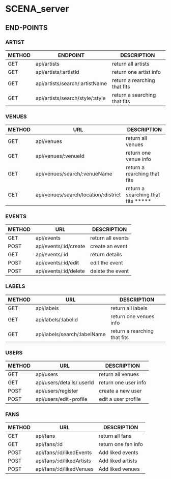 # SCENA_server


## END-POINTS


### ARTIST
| METHOD | ENDPOINT | DESCRIPTION |
| --- | --- | --- |
| GET | api/artists | return all artists |
| GET | api/artists/:artistId | return one artist info |
| GET | api/artists/search/:artistName | return a rearching that fits |
| GET | api/artists/search/style/:style | return a searching that fits |

### VENUES
| METHOD | URL | DESCRIPTION |
| --- | --- | --- |
| GET | api/venues | return all venues |
| GET | api/venues/:venueId | return one venue info |
| GET | api/venues/search/:venueName | return a rearching that fits |
| GET | api/venues/search/location/:district | return a searching that fits ***** |

### EVENTS
| METHOD | URL | DESCRIPTION |
| --- | --- | --- |
| GET | api/events | return all events |
| POST | api/events/:id/create | create an event |
| GET | api/events/:id | return details |
| POST | api/events/:id/edit | edit the event |
| POST | api/events/:id/delete | delete the event |

### LABELS
| METHOD | URL | DESCRIPTION |
| --- | --- | --- |
| GET | api/labels | return all labels |
| GET | api/labels/:labelId | return one venues info |
| GET | api/labels/search/:labelName | return a rearching that fits |

### USERS
| METHOD | URL | DESCRIPTION |
| --- | --- | --- |
| GET | api/users | return all venues |
| GET | api/users/details/:userId | return one user info |
| POST | api/users/register | create a new user |
| POST | api/users/edit-profile | edit a user profile |

### FANS
| METHOD | URL | DESCRIPTION |
| --- | --- | --- |
| GET | api/fans | return all fans |
| GET | api/fans/:id | return one fan info|
| POST | api/fans/:id/likedEvents | Add liked events |
| POST | api/fans/:id/likedArtists | Add liked artists 
| POST | api/fans/:id/likedVenues | Add liked venues |
